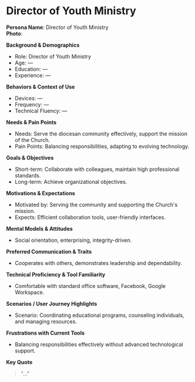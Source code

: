 # Director of Youth Ministry

**Persona Name**: Director of Youth Ministry  
**Photo**:  

**Background & Demographics**  
- Role: Director of Youth Ministry  
- Age: —  
- Education: —  
- Experience: —  

**Behaviors & Context of Use**  
- Devices: —  
- Frequency: —  
- Technical Fluency: —  

**Needs & Pain Points**  
- Needs: Serve the diocesan community effectively, support the mission of the Church.  
- Pain Points: Balancing responsibilities, adapting to evolving technology.  

**Goals & Objectives**  
- Short-term: Collaborate with colleagues, maintain high professional standards.  
- Long-term: Achieve organizational objectives.  

**Motivations & Expectations**  
- Motivated by: Serving the community and supporting the Church's mission.  
- Expects: Efficient collaboration tools, user-friendly interfaces.  

**Mental Models & Attitudes**  
- Social orientation, enterprising, integrity-driven.  

**Preferred Communication & Traits**  
- Cooperates with others, demonstrates leadership and dependability.  

**Technical Proficiency & Tool Familiarity**  
- Comfortable with standard office software, Facebook, Google Workspace.  

**Scenarios / User Journey Highlights**  
- Scenario: Coordinating educational programs, counseling individuals, and managing resources.  

**Frustrations with Current Tools**  
- Balancing responsibilities effectively without advanced technological support.  

**Key Quote**  
> "..."